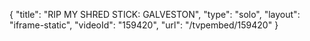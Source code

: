 {
    "title": "RIP MY SHRED STICK: GALVESTON",
    "type": "solo",
    "layout": "iframe-static",
    "videoId": "159420",
    "url": "\/tvpembed\/159420"
}